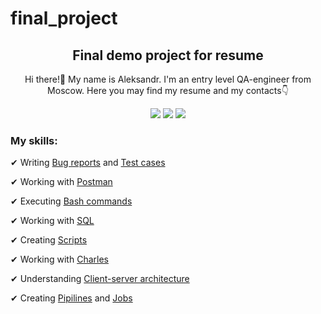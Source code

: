 # final_project
<h2 align="center">Final demo project for resume</h2>
<p></p>
<p align="center">Hi there!👋 My name is Aleksandr. I'm an entry level QA-engineer from Moscow. Here you may find my resume and my contacts👇</p>
<p align="center">
<a href="https://hh.ru/applicant/resumes/view?resume=517e4945ff0087372d0039ed1f736563726574"> <img src="https://img.shields.io/badge/HeadHunter-darkred"></a>
<a href="https://t.me/moliano77"> <img src="https://img.shields.io/badge/Telegram-blue"></a>
<a href="https://api.whatsapp.com/send?phone=79689666596"> <img src="https://img.shields.io/badge/WhatsApp-darkgreen"></a>
</p>
<h3>My skills:</h3>
<p>✔ Writing <a href="https://github.com/Moliano1312/final_project_QA/tree/master/Bug_reports">Bug reports</a> and <a href="https://github.com/Moliano1312/final_project_QA/tree/master/Test_cases">Test cases</a></p>
<p>✔ Working with <a href=https://github.com/Moliano1312/final_project_QA/tree/master/Postman">Postman</a></p>
<p>✔ Executing <a href="https://github.com/Moliano1312/final_project_QA/blob/master/Bash_commands/Bash_commands1.pdf">Bash commands</a></p>
<p>✔ Working with <a href="https://github.com/Moliano1312/final_project_QA/tree/master/SQL">SQL</a></p>
<p>✔ Creating <a href="https://github.com/Moliano1312/final_project_QA/blob/master/Scripts/proverka_vorzrasta.sh">Scripts</a></p>
<p>✔ Working with <a href="https://github.com/Moliano1312/final_project_QA/tree/master/Charles">Charles</a></p>
<p>✔ Understanding <a href="https://github.com/Moliano1312/final_project_QA/blob/master/Client_Server_Architecture/Client-server.pdf">Client-server architecture</a></p>
<p>✔ Creating <a href="https://github.com/EkaterinaGrinina/final_project/actions">Pipilines</a> and <a href="https://github.com/EkaterinaGrinina/final_project/blob/main/.github/workflows/final_project_actions.yml"> Jobs</a> </p>

